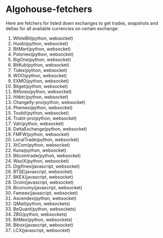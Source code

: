 # Algohouse-fetchers

Here are fetchers for listed down exchanges to get trades, snapshots and deltas for all available currencies on certain exchange:
 1. WhiteBit(python, websocket)
 2. Huobi(python, websocket)
 3. BitMart(python, websocket)
 4. Poloniex(python, websocket)
 5. BigOne(python, websocket)
 6. BitKub(python, websocket)
 7. Tidex(python, websocket)
 8. WOO(python, websocket)
 9. EXMO(python, websocket)
10. Bitget(python, websocket) 
11. Bitforex(python, websocket)
12. Hitbtc(python, websocket)
13. Changelly-pro(python, websocket)
14. Phemex(python, websocket)
15. Toobit(python, websocket)
16. Trubit-pro(python, websocket)
17. Valr(python, websocket)
18. DeltaExchange(python, websocket)
19. FMFW(python, websocket)
20. LocalTrade(python, websocket)
21. XtCom(python, websocket)
22. Kuna(python, websocket)
23. Bitcointrade(python, websocket)
24. WaziX(python, websocket)
25. Digifinex(javascript, websocket)
26. BTSE(javascript, websocket)
27. BKEX(javascript, websocket)
28. Dcoin(javascript, websocket)
29. Biconomy(javascript, websocket)
30. Fameex(javascript, websocket)
31. Ascendex(python, websocket)
32. QMail(python, websockets)
33. BeQuant(python, websockets)
34. ZBG(python, websockets)
35. BitMex(python, websockets)
36. Bibox(javascript, websocket)
37. LCX(javascript, websocket)

 
